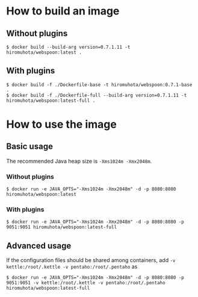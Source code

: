 # How to build an image

## Without plugins

```
$ docker build --build-arg version=0.7.1.11 -t hiromuhota/webspoon:latest .
```

## With plugins

```
$ docker build -f ./Dockerfile-base -t hiromuhota/webspoon:0.7.1-base .
$ docker build -f ./Dockerfile-full --build-arg version=0.7.1.11 -t hiromuhota/webspoon:latest-full .
```

# How to use the image

## Basic usage

The recommended Java heap size is `-Xms1024m -Xmx2048m`.

### Without plugins

```
$ docker run -e JAVA_OPTS="-Xms1024m -Xmx2048m" -d -p 8080:8080 hiromuhota/webspoon:latest
```

### With plugins

```
$ docker run -e JAVA_OPTS="-Xms1024m -Xmx2048m" -d -p 8080:8080 -p 9051:9051 hiromuhota/webspoon:latest-full
```

## Advanced usage

If the configuration files should be shared among containers, add `-v kettle:/root/.kettle -v pentaho:/root/.pentaho` as

```
$ docker run -e JAVA_OPTS="-Xms1024m -Xmx2048m" -d -p 8080:8080 -p 9051:9051 -v kettle:/root/.kettle -v pentaho:/root/.pentaho hiromuhota/webspoon:latest-full
```
